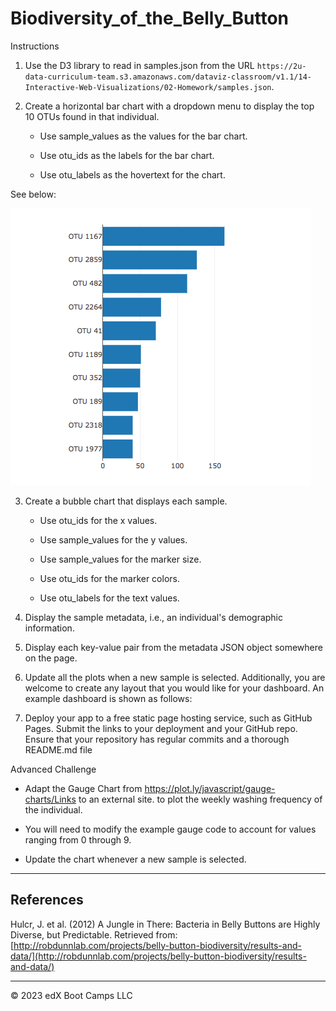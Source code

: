 # Biodiversity_of_the_Belly_Button

Instructions

1. Use the D3 library to read in samples.json from the URL `https://2u-data-curriculum-team.s3.amazonaws.com/dataviz-classroom/v1.1/14-Interactive-Web-Visualizations/02-Homework/samples.json`.

2. Create a horizontal bar chart with a dropdown menu to display the top 10 OTUs found in that individual.

    - Use sample_values as the values for the bar chart.

    - Use otu_ids as the labels for the bar chart.

    - Use otu_labels as the hovertext for the chart.

See below:

![Horizontal Bar Chart](Images/hw01.png)



3. Create a bubble chart that displays each sample.

    - Use otu_ids for the x values.

    - Use sample_values for the y values.

    - Use sample_values for the marker size.

    - Use otu_ids for the marker colors.

    - Use otu_labels for the text values.



4. Display the sample metadata, i.e., an individual's demographic information.

5. Display each key-value pair from the metadata JSON object somewhere on the page.



6. Update all the plots when a new sample is selected. Additionally, you are welcome to create any layout that you would like for your dashboard. An example dashboard is shown as follows:



7. Deploy your app to a free static page hosting service, such as GitHub Pages. Submit the links to your deployment and your GitHub repo. Ensure that your repository has regular commits and a thorough README.md file

Advanced Challenge

- Adapt the Gauge Chart from https://plot.ly/javascript/gauge-charts/Links to an external site. to plot the weekly washing frequency of the individual.

- You will need to modify the example gauge code to account for values ranging from 0 through 9.

- Update the chart whenever a new sample is selected.

- - -

## References

Hulcr, J. et al. (2012) A Jungle in There: Bacteria in Belly Buttons are Highly Diverse, but Predictable. Retrieved from: [http://robdunnlab.com/projects/belly-button-biodiversity/results-and-data/](http://robdunnlab.com/projects/belly-button-biodiversity/results-and-data/)

- - -

© 2023 edX Boot Camps LLC